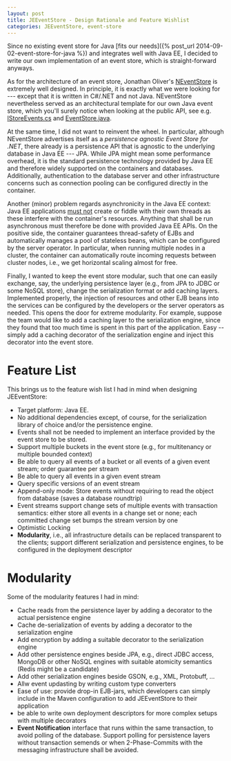 ```yaml
---
layout: post
title: JEEventStore - Design Rationale and Feature Wishlist
categories: JEEventStore, event-store
---
```


Since no existing event store for Java [fits our needs]({% post_url 2014-09-02-event-store-for-java %}) and integrates well with Java EE, I decided to write our own implementation of an event store, which is straight-forward anyways. 

As for the architecture of an event store, Jonathan Oliver's [NEventStore](https://github.com/NEventStore/NEventStore) is extremely well designed.   In principle, it is exactly what we were looking for --- except that it is written in C#/.NET and not Java.  NEventStore nevertheless served as an architectural template for our own Java event store, which you'll surely notice when looking at the public API, see e.g. [IStoreEvents.cs](https://github.com/NEventStore/NEventStore/blob/master/src/NEventStore/IStoreEvents.cs) and [EventStore.java](https://github.com/JEEventStore/JEEventStore/blob/master/core/src/main/java/org/jeeventstore/EventStore.java).

At the same time, I did not want to reinvent the wheel.  In particular, although NEventStore advertises itself as a _persistence agnostic Event Store for .NET_, there already is a persistence API that is agnostic to the underlying database in Java EE --- JPA.  While JPA might mean some performance overhead, it is the standard persistence technology provided by Java EE and therefore widely supported on the containers and databases.  Additionally, authentication to the database server and other infrastructure concerns such as connection pooling can be configured directly in the container.  

Another (minor) problem regards asynchronicity in the Java EE context:  Java EE applications [must not](http://stackoverflow.com/questions/533783/why-spawning-threads-in-java-ee-container-is-discouraged) create or fiddle with their own threads as these interfere with the container's resources.  Anything that shall be run asynchronous must therefore be done with provided Java EE APIs.
On the positive side, the container guarantees thread-safety of EJBs and automatically manages a pool of stateless beans, which can be configured by the server operator.  In particular, when running multiple nodes in a cluster, the container can automatically route incoming requests between cluster nodes, i.e., we get horizontal scaling almost for free.

Finally, I wanted to keep the event store modular, such that one can easily exchange, say, the underlying persistence layer (e.g., from JPA to JDBC or some NoSQL store), change the serialization format or add caching layers.  Implemented properly, the injection of resources and other EJB beans into the services can be configured by the developers or the server operators as needed.  This opens the door for extreme modularity.  For example, suppose the team would like to add a caching layer to the serialization engine, since they found that too much time is spent in this part of the application.  Easy -- simply add a caching decorator of the serialization engine and inject this decorator into the event store.

# Feature List

This brings us to the feature wish list I had in mind when designing JEEventStore:

* Target platform: Java EE.
* No additional dependencies except, of course, for the serialization library of choice and/or the persistence engine.
* Events shall not be needed to implement an interface provided by the event store to be stored.
* Support multiple buckets in the event store (e.g., for multitenancy or multiple bounded context)
* Be able to query all events of a bucket or all events of a given event stream; order guarantee per stream
* Be able to query all events in a given event stream 
* Query specific versions of an event stream
* Append-only mode:  Store events without requiring to read the object from database (saves a database roundtrip)
* Event streams support change sets of multiple events with transaction semantics:  either store all events in a change set or none; each committed change set bumps the stream version by one
* Optimistic Locking 
* **Modularity**, i.e., all infrastructure details can be replaced transparent to the clients; support different serialization and persistence engines, to be configured in the deployment descriptor

# Modularity

Some of the modularity features I had in mind:

* Cache reads from the persistence layer by adding a decorator to the actual persistence engine
* Cache de-serialization of events by adding a decorator to the serialization engine
* Add encryption by adding a suitable decorator to the serialization engine
* Add other persistence engines beside JPA, e.g., direct JDBC access, MongoDB or other NoSQL engines with suitable atomicity semantics (Redis might be a candidate)
* Add other serialization engines beside GSON, e.g., XML, Protobuff, ...
* Allw event updasting by writing custom type converters
* Ease of use:  provide drop-in EJB-jars, which developers can simply include in the Maven configuration to add JEEventStore to their application
* be able to write own deployment descriptors for more complex setups with multiple decorators
* **Event Notification** interface that runs within the same transaction, to avoid polling of the database.  Support polling for persistence layers without transaction semends or when 2-Phase-Commits with the messaging infrastructure shall be avoided.

